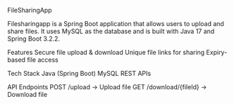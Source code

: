 FileSharingApp

Filesharingapp is a Spring Boot application that allows users to upload and share files. It uses MySQL as the database and is built with Java 17 and Spring Boot 3.2.2.


Features
 Secure file upload & download
 Unique file links for sharing
 Expiry-based file access



Tech Stack
 Java (Spring Boot)
 MySQL
 REST APIs



API Endpoints
POST /upload → Upload file
GET /download/{fileId} → Download file

